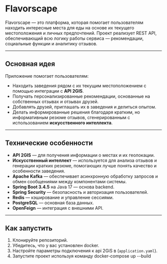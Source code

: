 # Flavorscape

Flavorscape — это платформа, которая помогает пользователям находить интересные места для еды на основе их текущего местоположения и личных предпочтений. Проект реализует REST API, обеспечивающий всю логику работы сервиса — рекомендации, социальные функции и аналитику отзывов.

---

## Основная идея

Приложение помогает пользователям:

- Находить заведения рядом с их текущим местоположением с помощью интеграции с **API 2GIS**.
- Получать персонализированные рекомендации, основанные на собственных отзывах и отзывах друзей.
- Добавлять друзей, приглашать их в заведения и делиться опытом.
- Делать информированные решения благодаря кратким, но информативным резюме отзывов, сгенерированным с использованием **искусственного интеллекта**.

---

## Технические особенности

- **API 2GIS** — для получения информации о местах и их геолокации.
- **Искусственный интеллект** — используется для анализа отзывов и генерации кратких резюме, помогающих лучше понять качество и особенности заведения.
- **Apache Kafka** — обеспечивает асинхронную обработку запросов и обмен сообщениями между компонентами системы.
- **Spring Boot 3.4.5** на Java 17 — основа backend.
- **Spring Security** — безопасность и авторизация пользователей.
- **Redis** — кэширование и управление сессиями.
- **PostgreSQL** — основная база данных.
- **OpenFeign** — интеграция с внешними API.

---

## Как запустить

1. Клонируйте репозиторий.
2. Убедитесь, что у вас установлен docker.
3. Настройте параметры подключения к api 2GiS в (`application.yaml`).
4. Запустите проект используя команду docker-compose up --build
